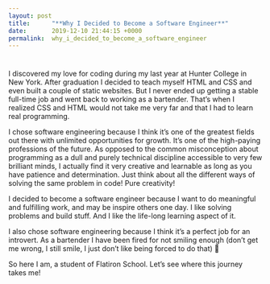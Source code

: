 ```yaml
---
layout: post
title:      "**Why I Decided to Become a Software Engineer**"
date:       2019-12-10 21:44:15 +0000
permalink:  why_i_decided_to_become_a_software_engineer
---
```


# 
I discovered my love for coding during my last year at Hunter College in New York. After graduation I decided to teach myself HTML and CSS and even built a couple of static websites. But I never ended up getting a stable full-time job and went back to working as a bartender. That’s when I realized CSS and HTML would not take me very far and that I had to learn real programming. 

I chose software engineering because I think it’s one of the greatest fields out there with unlimited opportunities for growth. It’s one of the high-paying professions of the future. As opposed to the common misconception about programming as a dull and purely technical discipline accessible to very few brilliant minds, I actually find it very creative and learnable as long as you have patience and determination. Just think about all the different ways of solving the same problem in code! Pure creativity!

I decided to become a software engineer because I want to do meaningful and fulfilling work, and may be inspire others one day. I like solving problems and build stuff.
And I like the life-long learning aspect of it.

I also chose software engineering because I think it’s a perfect job for an introvert. As a bartender I have been fired for not smiling enough (don’t get me wrong, I still smile, I just don’t like being forced to do that) 

So here I am, a student of Flatiron School. Let’s see where this journey takes me!

